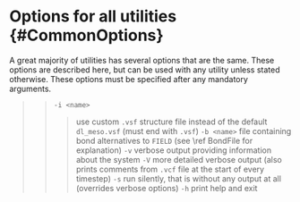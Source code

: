 Options for all utilities {#CommonOptions}
=====

A great majority of utilities has several options that are the same. These
options are described here, but can be used with any utility unless stated
otherwise. These options must be specified after any mandatory arguments.

> > `-i <name>`
> > > use custom `.vsf` structure file instead of the default `dl_meso.vsf`
> > > (must end with `.vsf`)
> > `-b <name>`
> > > file containing bond alternatives to `FIELD` (see \ref BondFile for
> > > explanation)
> > `-v`
> > > verbose output providing information about the system
> > `-V`
> > > more detailed verbose output (also prints comments from `.vcf` file
> > > at the start of every timestep)
> > `-s`
> > > run silently, that is without any output at all (overrides verbose
> > > options)
> > `-h`
> > > print help and exit
